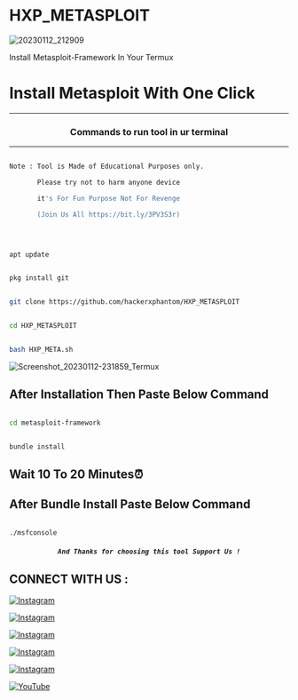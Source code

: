 # HXP_METASPLOIT
![20230112_212909](https://user-images.githubusercontent.com/70594016/212145170-d1f6d0d5-8c41-492a-9d7e-aaded27bcb4f.jpg)


Install Metasploit-Framework In Your Termux

# Install Metasploit With One Click

***

### <p align="center">Commands to run tool in ur terminal

***

```bash

Note : Tool is Made of Educational Purposes only.

       Please try not to harm anyone device 

       it's For Fun Purpose Not For Revenge

       (Join Us All https://bit.ly/3PV3S3r)

       

```

```bash

apt update

```

```bash

pkg install git

```

```bash

git clone https://github.com/hackerxphantom/HXP_METASPLOIT

```

```bash

cd HXP_METASPLOIT

```

```bash

bash HXP_META.sh

```

![Screenshot_20230112-231859_Termux](https://user-images.githubusercontent.com/70594016/212141658-4c9b0e65-4182-4119-a181-8584e90e9eff.jpg)

## After Installation Then Paste Below Command

```bash

cd metasploit-framework

```

```bash

bundle install

```

## Wait 10 To 20 Minutes⏰ 

## After Bundle Install Paste Below Command

```bash

./msfconsole

```

##### <p align="center">```And Thanks for choosing this tool Support Us !```

## CONNECT WITH US :

[![Instagram](https://img.shields.io/badge/INSTAGRAM-FOLLOW-red?style=for-the-badge&logo=instagram)](https://instagram.com/hacker.xphantom)

[![Instagram](https://img.shields.io/badge/WEBSITE-VISIT-yellow?style=for-the-badge&logo=blogger)](https://hackerxphantom.blogspot.com)

[![Instagram](https://img.shields.io/badge/FACEBOOK-LIKE-red?style=for-the-badge&logo=facebook)](https://www.facebook.com/profile.php?id=100083143070259)

[![Instagram](https://img.shields.io/badge/TELEGRAM-CHANNEL-red?style=for-the-badge&logo=telegram)](https://t.me/hackerxphantom)

[![Instagram](https://img.shields.io/badge/WHATSAPP-JOINGROUP-red?style=for-the-badge&logo=whatsapp)](https://bit.ly/3PV3S3r)

<a href="https://youtube.com/c/HackerXPhantom"><img title="YouTube" src="https://img.shields.io/badge/YouTube-Hacker X Phantom-red?style=for-the-badge&logo=Youtube"></a>

  

